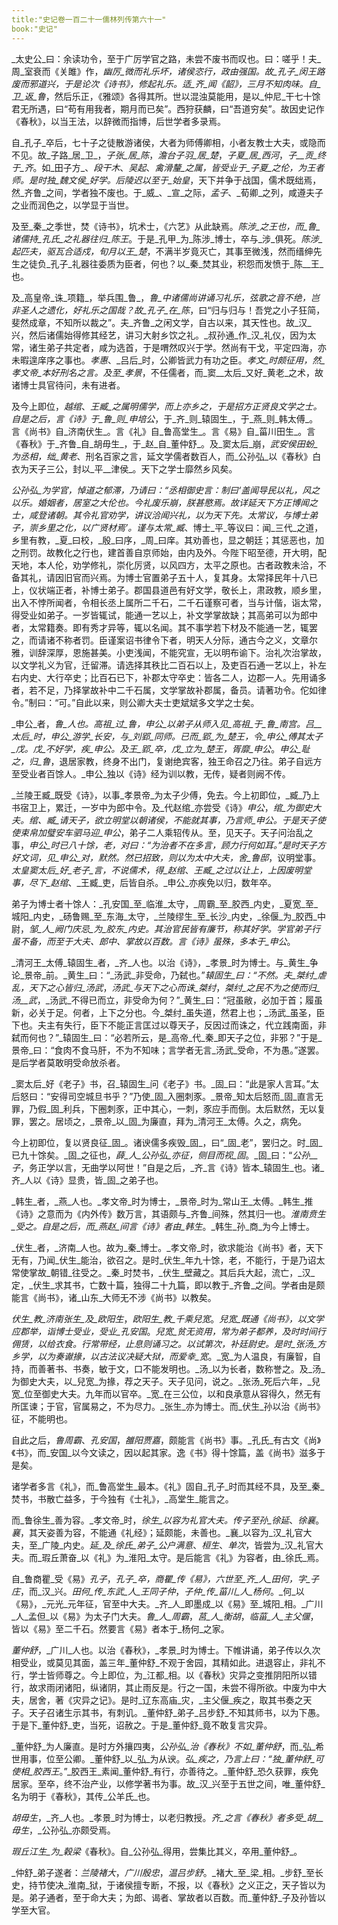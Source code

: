 ```yaml
---
title:"史记卷一百二十一儒林列传第六十一"
book:"史记"
---
```

_太史公_曰：余读功令，至于广厉学官之路，未尝不废书而叹也。曰：嗟乎！夫_周_室衰而《关雎》作，_幽厉_微而礼乐坏，诸侯恣行，政由强国。故_孔子_闵王路废而邪道兴，于是论次《诗书》，修起礼乐。适_齐_闻《韶》，三月不知肉味。自_卫_返_鲁_，然后乐正，《雅颂》各得其所。世以混浊莫能用，是以_仲尼_干七十馀君无所遇，曰“苟有用我者，期月而已矣”。西狩获麟，曰“吾道穷矣”。故因史记作《春秋》，以当王法，以辞微而指博，后世学者多录焉。

自_孔子_卒后，七十子之徒散游诸侯，大者为师傅卿相，小者友教士大夫，或隐而不见。故_子路_居_卫_，_子张_居_陈_，_澹台子羽_居_楚_，_子夏_居_西河_，_子__贡_终于_齐_。如_田子方_、_段干木_、_吴起_、_禽滑釐_之属，皆受业于_子夏_之伦，为王者师。是时独_魏文侯_好学。后陵迟以至于_始皇_，天下并争于战国，儒术既绌焉，然_齐鲁_之间，学者独不废也。于_威_、_宣_之际，_孟子_、_荀卿_之列，咸遵夫子之业而润色之，以学显于当世。

及至_秦_之季世，焚《诗书》，坑术士，《六艺》从此缺焉。_陈涉_之王也，而_鲁_诸儒持_孔氏_之礼器往归_陈王_。于是_孔甲_为_陈涉_博士，卒与_涉_俱死。_陈涉_起匹夫，驱瓦合适戍，旬月以王_楚_，不满半岁竟灭亡，其事至微浅，然而缙绅先生之徒负_孔子_礼器往委质为臣者，何也？以_秦_焚其业，积怨而发愤于_陈__王_也。

及_高皇帝_诛_项籍_，举兵围_鲁_，_鲁_中诸儒尚讲诵习礼乐，弦歌之音不绝，岂非圣人之遗化，好礼乐之国哉？故_孔子_在_陈_，曰“归与归与！吾党之小子狂简，斐然成章，不知所以裁之”。夫_齐鲁_之闲文学，自古以来，其天性也。故_汉_兴，然后诸儒始得修其经艺，讲习大射乡饮之礼。_叔孙通_作_汉_礼仪，因为太常，诸生弟子共定者，咸为选首，于是喟然叹兴于学。然尚有干戈，平定四海，亦未暇遑庠序之事也。_孝惠_、_吕后_时，公卿皆武力有功之臣。_孝文_时颇征用，然_孝文帝_本好刑名之言。及至_孝景_，不任儒者，而_窦__太后_又好_黄老_之术，故诸博士具官待问，未有进者。

及今上即位，_越绾_、_王臧_之属明儒学，而上亦乡之，于是招方正贤良文学之士。自是之后，言《诗》于_鲁_则_申培公_，于_齐_则_辕固生_，于_燕_则_韩太傅_。言《尚书》自_济南伏生_。言《礼》自_鲁高堂生_。言《易》自_菑川田生_。言《春秋》于_齐鲁_自_胡毋生_，于_赵_自_董仲舒_。及_窦太后_崩，_武安侯田蚡_为丞相，绌_黄老_、刑名百家之言，延文学儒者数百人，而_公孙弘_以《春秋》白衣为天子三公，封以_平__津侯_。天下之学士靡然乡风矣。

_公孙弘_为学官，悼道之郁滞，乃请曰：“丞相御史言：制曰‘盖闻导民以礼，风之以乐。婚姻者，居室之大伦也。今礼废乐崩，朕甚愍焉。故详延天下方正博闻之士，咸登诸朝。其令礼官劝学，讲议洽闻兴礼，以为天下先。太常议，与博士弟子，崇乡里之化，以广贤材焉’。谨与太常_臧_、博士_平_等议曰：闻_三代_之道，乡里有教，_夏_曰校，_殷_曰序，_周_曰庠。其劝善也，显之朝廷；其惩恶也，加之刑罚。故教化之行也，建首善自京师始，由内及外。今陛下昭至德，开大明，配天地，本人伦，劝学修礼，崇化厉贤，以风四方，太平之原也。古者政教未洽，不备其礼，请因旧官而兴焉。为博士官置弟子五十人，复其身。太常择民年十八已上，仪状端正者，补博士弟子。郡国县道邑有好文学，敬长上，肃政教，顺乡里，出入不悖所闻者，令相长丞上属所二千石，二千石谨察可者，当与计偕，诣太常，得受业如弟子。一岁皆辄试，能通一艺以上，补文学掌故缺；其高弟可以为郎中者，太常籍奏。即有秀才异等，辄以名闻。其不事学若下材及不能通一艺，辄罢之，而请诸不称者罚。臣谨案诏书律令下者，明天人分际，通古今之义，文章尔雅，训辞深厚，恩施甚美。小吏浅闻，不能究宣，无以明布谕下。治礼次治掌故，以文学礼义为官，迁留滞。请选择其秩比二百石以上，及吏百石通一艺以上，补左右内史、大行卒史；比百石已下，补郡太守卒史：皆各二人，边郡一人。先用诵多者，若不足，乃择掌故补中二千石属，文学掌故补郡属，备员。请著功令。佗如律令。”制曰：“可。”自此以来，则公卿大夫士吏斌斌多文学之士矣。

_申公_者，_鲁_人也。_高祖_过_鲁_，_申公_以弟子从师入见_高祖_于_鲁_南宫。_吕__太后_时，_申公_游学_长安_，与_刘郢_同师。已而_郢_为_楚王_，令_申公_傅其太子_戊_。_戊_不好学，疾_申公_。及王_郢_卒，_戊_立为_楚王_，胥靡_申公_。_申公_耻之，归_鲁_，退居家教，终身不出门，复谢绝宾客，独王命召之乃往。弟子自远方至受业者百馀人。_申公_独以《诗》经为训以教，无传，疑者则阙不传。

_兰陵王臧_既受《诗》，以事_孝景帝_为太子少傅，免去。今上初即位，_臧_乃上书宿卫上，累迁，一岁中为郎中令。及_代赵绾_亦尝受《诗》_申公_，_绾_为御史大夫。_绾_、_臧_请天子，欲立明堂以朝诸侯，不能就其事，乃言师_申公_。于是天子使使束帛加璧安车驷马迎_申公_，弟子二人乘轺传从。至，见天子。天子问治乱之事，_申公_时已八十馀，老，对曰：“为治者不在多言，顾力行何如耳。”是时天子方好文词，见_申公_对，默然。然已招致，则以为太中大夫，舍_鲁邸_，议明堂事。_太皇窦太后_好_老子_言，不说儒术，得_赵绾_、_王臧_之过以让上，上因废明堂事，尽下_赵绾_、_王臧_吏，后皆自杀。_申公_亦疾免以归，数年卒。

弟子为博士者十馀人：_孔安国_至_临淮_太守，_周霸_至_胶西_内史，_夏宽_至_城阳_内史，_砀鲁赐_至_东海_太守，_兰陵缪生_至_长沙_内史，_徐偃_为_胶西_中尉，_邹_人_阙门庆忌_为_胶东_内史。其治官民皆有廉节，称其好学。学官弟子行虽不备，而至于大夫、郎中、掌故以百数。言《诗》虽殊，多本于_申公_。

_清河王_太傅_辕固生_者，_齐_人也。以治《诗》，_孝景_时为博士。与_黄生_争论_景帝_前。_黄生_曰：“_汤武_非受命，乃弑也。”_辕固生_曰：“不然。夫_桀纣_虐乱，天下之心皆归_汤武_，_汤武_与天下之心而诛_桀纣_，_桀纣_之民不为之使而归_汤__武_，_汤武_不得已而立，非受命为何？”_黄生_曰：“冠虽敝，必加于首；履虽新，必关于足。何者，上下之分也。今_桀纣_虽失道，然君上也；_汤武_虽圣，臣下也。夫主有失行，臣下不能正言匡过以尊天子，反因过而诛之，代立践南面，非弑而何也？”_辕固生_曰：“必若所云，是_高帝_代_秦_即天子之位，非邪？”于是_景帝_曰：“食肉不食马肝，不为不知味；言学者无言_汤武_受命，不为愚。”遂罢。是后学者莫敢明受命放杀者。

_窦太后_好《老子》书，召_辕固生_问《老子》书。_固_曰：“此是家人言耳。”太后怒曰：“安得司空城旦书乎？”乃使_固_入圈刺豕。_景帝_知太后怒而_固_直言无罪，乃假_固_利兵，下圈刺豕，正中其心，一刺，豕应手而倒。太后默然，无以复罪，罢之。居顷之，_景帝_以_固_为廉直，拜为_清河王_太傅。久之，病免。

今上初即位，复以贤良征_固_。诸谀儒多疾毁_固_，曰“_固_老”，罢归之。时_固_已九十馀矣。_固_之征也，_薛_人_公孙弘_亦征，侧目而视_固_。_固_曰：“_公孙__子_，务正学以言，无曲学以阿世！”自是之后，_齐_言《诗》皆本_辕固生_也。诸_齐_人以《诗》显贵，皆_固_之弟子也。

_韩生_者，_燕_人也。_孝文帝_时为博士，_景帝_时为_常山王_太傅。_韩生_推《诗》之意而为《内外传》数万言，其语颇与_齐鲁_间殊，然其归一也。_淮南贲生_受之。自是之后，而_燕赵_间言《诗》者由_韩生_。_韩生_孙_商_为今上博士。

_伏生_者，_济南_人也。故为_秦_博士。_孝文帝_时，欲求能治《尚书》者，天下无有，乃闻_伏生_能治，欲召之。是时_伏生_年九十馀，老，不能行，于是乃诏太常使掌故_朝错_往受之。_秦_时焚书，_伏生_壁藏之。其后兵大起，流亡，_汉_定，_伏生_求其书，亡数十篇，独得二十九篇，即以教于_齐鲁_之间。学者由是颇能言《尚书》，诸_山东_大师无不涉《尚书》以教矣。

_伏生_教_济南张生_及_欧阳生_，_欧阳生_教_千乘兒宽_。_兒宽_既通《尚书》，以文学应郡举，诣博士受业，受业_孔安国_。_兒宽_贫无资用，常为弟子都养，及时时间行佣赁，以给衣食。行常带经，止息则诵习之。以试第次，补廷尉史。是时_张汤_方乡学，以为奏谳掾，以古法议决疑大狱，而爱幸_宽_。_宽_为人温良，有廉智，自持，而善著书、书奏，敏于文，口不能发明也。_汤_以为长者，数称誉之。及_汤_为御史大夫，以_兒宽_为掾，荐之天子。天子见问，说之。_张汤_死后六年，_兒宽_位至御史大夫。九年而以官卒。_宽_在三公位，以和良承意从容得久，然无有所匡谏；于官，官属易之，不为尽力。_张生_亦为博士。而_伏生_孙以治《尚书》征，不能明也。

自此之后，_鲁周霸_、_孔安国_，_雒阳贾嘉_，颇能言《尚书》事。_孔氏_有古文《尚》《书》，而_安国_以今文读之，因以起其家。逸《书》得十馀篇，盖《尚书》滋多于是矣。

诸学者多言《礼》，而_鲁高堂生_最本。《礼》固自_孔子_时而其经不具，及至_秦_焚书，书散亡益多，于今独有《士礼》，_高堂生_能言之。

而_鲁徐生_善为容。_孝文帝_时，_徐生_以容为礼官大夫。传子至孙_徐延_、_徐襄_。_襄_，其天姿善为容，不能通《礼经》；延颇能，未善也。_襄_以容为_汉_礼官大夫，至_广陵_内史。_延_及_徐氏_弟子_公户满意_、_桓生_、_单次_，皆尝为_汉_礼官大夫。而_瑕丘萧奋_以《礼》为_淮阳_太守。是后能言《礼》为容者，由_徐氏_焉。

自_鲁商瞿_受《易》_孔子_，_孔子_卒，_商瞿_传《易》，六世至_齐_人_田何_，字_子庄_，而_汉_兴。_田何_传_东武_人_王同子仲_，_子仲_传_菑川_人_杨何_。_何_以《易》，_元光_元年征，官至中大夫。_齐_人_即墨成_以《易》至_城阳_相。_广川_人_孟但_以《易》为太子门大夫。_鲁_人_周霸_，_莒_人_衡胡_，_临菑_人_主父偃_，皆以《易》至二千石。然要言《易》者本于_杨何_之家。

_董仲舒_，_广川_人也。以治《春秋》，_孝景_时为博士。下帷讲诵，弟子传以久次相受业，或莫见其面，盖三年_董仲舒_不观于舍园，其精如此。进退容止，非礼不行，学士皆师尊之。今上即位，为_江都_相。以《春秋》灾异之变推阴阳所以错行，故求雨闭诸阳，纵诸阴，其止雨反是。行之一国，未尝不得所欲。中废为中大夫，居舍，著《灾异之记》。是时_辽东高庙_灾，_主父偃_疾之，取其书奏之天子。天子召诸生示其书，有刺讥。_董仲舒_弟子_吕步舒_不知其师书，以为下愚。于是下_董仲舒_吏，当死，诏赦之。于是_董仲舒_竟不敢复言灾异。

_董仲舒_为人廉直。是时方外攘四夷，_公孙弘_治《春秋》不如_董仲舒_，而_弘_希世用事，位至公卿。_董仲舒_以_弘_为从谀。_弘_疾之，乃言上曰：“独_董仲舒_可使相_胶西王_。”_胶西王_素闻_董仲舒_有行，亦善待之。_董仲舒_恐久获罪，疾免居家。至卒，终不治产业，以修学著书为事。故_汉_兴至于五世之间，唯_董仲舒_名为明于《春秋》，其传_公羊氏_也。

_胡毋生_，_齐_人也。_孝景_时为博士，以老归教授。_齐_之言《春秋》者多受_胡__毋生_，_公孙弘_亦颇受焉。

_瑕丘江生_为_穀梁_《春秋》。自_公孙弘_得用，尝集比其义，卒用_董仲舒_。

_仲舒_弟子遂者：_兰陵褚大_，_广川殷忠_，_温吕步舒_。_褚大_至_梁_相。_步舒_至长史，持节使决_淮南_狱，于诸侯擅专断，不报，以《春秋》之义正之，天子皆以为是。弟子通者，至于命大夫；为郎、谒者、掌故者以百数。而_董仲舒_子及孙皆以学至大官。
